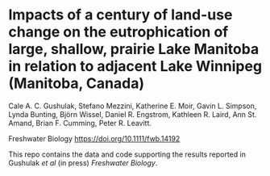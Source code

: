 # Impacts of a century of land-use change on the eutrophication of large, shallow, prairie Lake Manitoba in relation to adjacent Lake Winnipeg (Manitoba, Canada)

Cale A. C. Gushulak, Stefano Mezzini, Katherine E. Moir, Gavin L. Simpson, Lynda Bunting, Björn Wissel, Daniel R. Engstrom, Kathleen R. Laird, Ann St. Amand, Brian F. Cumming, Peter R. Leavitt.

Freshwater Biology <https://doi.org/10.1111/fwb.14192>

This repo contains the data and code supporting the results reported in Gushulak *et al* (in press) *Freshwater Biology*.

